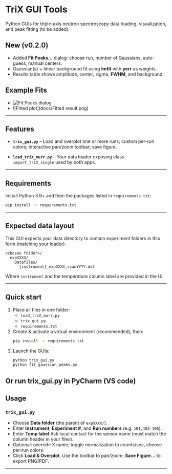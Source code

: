# TriX GUI Tools

Python GUIs for triple-axis neutron spectroscopy data loading, visualization, and peak fitting (to be added).

## New (v0.2.0)
- Added **Fit Peaks…** dialog: choose run, number of Gaussians, auto-guess, manual centers.
- Gaussian(s) + linear background fit using **lmfit** with **yerr** as weights.
- Results table shows amplitude, center, sigma, **FWHM**, and background.
## Example Fits
- ![Fit Peaks dialog](docs/Fitting.png)  
- ![Fitted plot](docs/Fitted result.png)
---

## Features
- **`trix_gui.py`** – Load and overplot one or more runs; custom per-run colors; interactive pan/zoom toolbar; save figure.

[//]: # (- **`fit_gaussian_peaks.py`** – Fit *N* Gaussian peaks + linear background using `lmfit`, with `yerr` as weights; table of parameters and 1σ uncertainties; plots total fit and components.)
- **`load_triX_murr.py`** – Your data loader exposing class `import_triX_single` used by both apps.
---

## Requirements
Install Python 3.9+ and then the packages listed in `requirements.txt`:

```bash
pip install -r requirements.txt
```

---

## Expected data layout

This GUI expects your data directory to contain experiment folders in this form (matching your loader):

```
<chosen folder>/
  expXXXX/
    Datafiles/
      {instrument}_expXXXX_scanYYYY.dat
```

Where `instrument` and the temperature column label are provided in the UI.

---

## Quick start

1. Place all files in one folder:
   - `load_triX_murr.py`
   - `trix_gui.py`
   - `requirements.txt`
2. Create & activate a virtual environment (recommended), then:
   ```bash
   pip install -r requirements.txt
   ```
3. Launch the GUIs:
   ```bash
   python trix_gui.py
   python fit_gaussian_peaks.py
   ```
Or
run trix_gui.py in PyCharm (VS code)
---

## Usage

### `trix_gui.py`

- Choose **Data folder** (the parent of `expXXXX/`).
- Enter **Instrument**, **Experiment #**, and **Run numbers** (e.g. `101,103-105`).
- Enter **Temp label** Ask local contact for the sensor name (must match the column header in your files).
- Optional: override X name, toggle normalization to counts/sec, choose per‑run colors.
- Click **Load & Overplot**. Use the toolbar to pan/zoom; **Save Figure…** to export PNG/PDF.

[//]: # ()
[//]: # (### `fit_gaussian_peaks.py`)

[//]: # ()
[//]: # (- Load a single run via the same fields.)

[//]: # (- Choose **# Peaks** and whether to **Auto‑guess** initial centers.)

[//]: # (- Click **Fit** to run `lmfit` with weights `1 / yerr`.)

[//]: # (- The table lists amplitude &#40;area&#41;, center, σ and FWHM with 1σ uncertainties. The plot shows data, total fit, and per‑component curves.)

---
